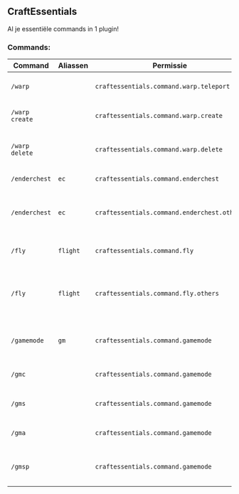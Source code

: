 ## CraftEssentials
Al je essentiële commands in 1 plugin!


### Commands:
| Command         | Aliassen    | Permissie                                   | Beschrijving                                 |
|-----------------|-------------|---------------------------------------------|----------------------------------------------|
| `/warp`         |             | `craftessentials.command.warp.teleport`     | Teleporteer naar een warp                    |
| `/warp create`  |             | `craftessentials.command.warp.create`       | Maak een nieuwe warp aan                     |
| `/warp delete`  |             | `craftessentials.command.warp.delete`       | Verwijder een bestaande warp                 |
| `/enderchest`   | `ec`        | `craftessentials.command.enderchest`        | Open je enderchest                           |
| `/enderchest`   | `ec`        | `craftessentials.command.enderchest.others` | Open de enderchest van een andere speler     |
| `/fly`          | `flight`    | `craftessentials.command.fly`               | Zet je vliegmodus aan of uit                 |
| `/fly`          | `flight`    | `craftessentials.command.fly.others`        | Zet vliegmodus aan of uit voor een andere speler |
| `/gamemode`     | `gm`        | `craftessentials.command.gamemode`          | Verander je eigen of andermans gamemode      |
| `/gmc`          |             | `craftessentials.command.gamemode`          | Zet gamemode op Creatief                     |
| `/gms`          |             | `craftessentials.command.gamemode`          | Zet gamemode op Survival                     |
| `/gma`          |             | `craftessentials.command.gamemode`          | Zet gamemode op Avontuur                     |
| `/gmsp`         |             | `craftessentials.command.gamemode`          | Zet gamemode op Toeschouwer                  |
